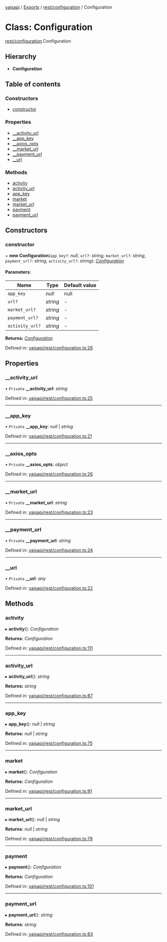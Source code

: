 [yajsapi](../README.md) / [Exports](../modules.md) / [rest/configuration](../modules/rest_configuration.md) / Configuration

# Class: Configuration

[rest/configuration](../modules/rest_configuration.md).Configuration

## Hierarchy

* **Configuration**

## Table of contents

### Constructors

- [constructor](rest_configuration.configuration.md#constructor)

### Properties

- [\_\_activity\_url](rest_configuration.configuration.md#__activity_url)
- [\_\_app\_key](rest_configuration.configuration.md#__app_key)
- [\_\_axios\_opts](rest_configuration.configuration.md#__axios_opts)
- [\_\_market\_url](rest_configuration.configuration.md#__market_url)
- [\_\_payment\_url](rest_configuration.configuration.md#__payment_url)
- [\_\_url](rest_configuration.configuration.md#__url)

### Methods

- [activity](rest_configuration.configuration.md#activity)
- [activity\_url](rest_configuration.configuration.md#activity_url)
- [app\_key](rest_configuration.configuration.md#app_key)
- [market](rest_configuration.configuration.md#market)
- [market\_url](rest_configuration.configuration.md#market_url)
- [payment](rest_configuration.configuration.md#payment)
- [payment\_url](rest_configuration.configuration.md#payment_url)

## Constructors

### constructor

\+ **new Configuration**(`app_key?`: *null*, `url?`: *string*, `market_url?`: *string*, `payment_url?`: *string*, `activity_url?`: *string*): [*Configuration*](rest_configuration.configuration.md)

#### Parameters:

Name | Type | Default value |
------ | ------ | ------ |
`app_key` | *null* | null |
`url?` | *string* | - |
`market_url?` | *string* | - |
`payment_url?` | *string* | - |
`activity_url?` | *string* | - |

**Returns:** [*Configuration*](rest_configuration.configuration.md)

Defined in: [yajsapi/rest/configuration.ts:26](https://github.com/golemfactory/yajsapi/blob/289a25a/yajsapi/rest/configuration.ts#L26)

## Properties

### \_\_activity\_url

• `Private` **\_\_activity\_url**: *string*

Defined in: [yajsapi/rest/configuration.ts:25](https://github.com/golemfactory/yajsapi/blob/289a25a/yajsapi/rest/configuration.ts#L25)

___

### \_\_app\_key

• `Private` **\_\_app\_key**: *null* \| *string*

Defined in: [yajsapi/rest/configuration.ts:21](https://github.com/golemfactory/yajsapi/blob/289a25a/yajsapi/rest/configuration.ts#L21)

___

### \_\_axios\_opts

• `Private` **\_\_axios\_opts**: *object*

Defined in: [yajsapi/rest/configuration.ts:26](https://github.com/golemfactory/yajsapi/blob/289a25a/yajsapi/rest/configuration.ts#L26)

___

### \_\_market\_url

• `Private` **\_\_market\_url**: *string*

Defined in: [yajsapi/rest/configuration.ts:23](https://github.com/golemfactory/yajsapi/blob/289a25a/yajsapi/rest/configuration.ts#L23)

___

### \_\_payment\_url

• `Private` **\_\_payment\_url**: *string*

Defined in: [yajsapi/rest/configuration.ts:24](https://github.com/golemfactory/yajsapi/blob/289a25a/yajsapi/rest/configuration.ts#L24)

___

### \_\_url

• `Private` **\_\_url**: *any*

Defined in: [yajsapi/rest/configuration.ts:22](https://github.com/golemfactory/yajsapi/blob/289a25a/yajsapi/rest/configuration.ts#L22)

## Methods

### activity

▸ **activity**(): *Configuration*

**Returns:** *Configuration*

Defined in: [yajsapi/rest/configuration.ts:111](https://github.com/golemfactory/yajsapi/blob/289a25a/yajsapi/rest/configuration.ts#L111)

___

### activity\_url

▸ **activity_url**(): *string*

**Returns:** *string*

Defined in: [yajsapi/rest/configuration.ts:87](https://github.com/golemfactory/yajsapi/blob/289a25a/yajsapi/rest/configuration.ts#L87)

___

### app\_key

▸ **app_key**(): *null* \| *string*

**Returns:** *null* \| *string*

Defined in: [yajsapi/rest/configuration.ts:75](https://github.com/golemfactory/yajsapi/blob/289a25a/yajsapi/rest/configuration.ts#L75)

___

### market

▸ **market**(): *Configuration*

**Returns:** *Configuration*

Defined in: [yajsapi/rest/configuration.ts:91](https://github.com/golemfactory/yajsapi/blob/289a25a/yajsapi/rest/configuration.ts#L91)

___

### market\_url

▸ **market_url**(): *null* \| *string*

**Returns:** *null* \| *string*

Defined in: [yajsapi/rest/configuration.ts:79](https://github.com/golemfactory/yajsapi/blob/289a25a/yajsapi/rest/configuration.ts#L79)

___

### payment

▸ **payment**(): *Configuration*

**Returns:** *Configuration*

Defined in: [yajsapi/rest/configuration.ts:101](https://github.com/golemfactory/yajsapi/blob/289a25a/yajsapi/rest/configuration.ts#L101)

___

### payment\_url

▸ **payment_url**(): *string*

**Returns:** *string*

Defined in: [yajsapi/rest/configuration.ts:83](https://github.com/golemfactory/yajsapi/blob/289a25a/yajsapi/rest/configuration.ts#L83)
